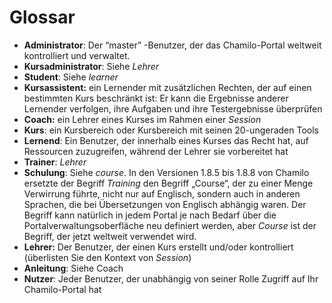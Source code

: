 # Glossar

* **Administrator**: Der “master” -Benutzer, der das Chamilo-Portal weltweit kontrolliert und verwaltet.
* **Kursadministrator**: Siehe _Lehrer_
* **Student**: Siehe _learner_
* **Kursassistent:**  ein Lernender mit zusätzlichen Rechten, der auf einen bestimmten Kurs beschränkt ist: Er kann die Ergebnisse anderer Lernender verfolgen, ihre Aufgaben und ihre Testergebnisse überprüfen
* **Coach:**  ein Lehrer eines Kurses im Rahmen einer _Session_
* **Kurs**: ein Kursbereich oder Kursbereich mit seinen 20-ungeraden Tools
* **Lernend**: Ein Benutzer, der innerhalb eines Kurses das Recht hat, auf Ressourcen zuzugreifen, während der Lehrer sie vorbereitet hat
* **Trainer**: _Lehrer_
* **Schulung**: Siehe _course_. In den Versionen 1.8.5 bis 1.8.8 von Chamilo ersetzte der Begriff _Training_ den Begriff „Course“, der zu einer Menge Verwirrung führte, nicht nur auf Englisch, sondern auch in anderen Sprachen, die bei Übersetzungen von Englisch abhängig waren. Der Begriff kann natürlich in jedem Portal je nach Bedarf über die Portalverwaltungsoberfläche neu definiert werden, aber _Course_ ist der Begriff, der jetzt weltweit verwendet wird.
* **Lehrer:**  Der Benutzer, der einen Kurs erstellt und/oder kontrolliert \(überlisten Sie den Kontext von _Session_\)
* **Anleitung**: Siehe Coach
* **Nutzer**: Jeder Benutzer, der unabhängig von seiner Rolle Zugriff auf Ihr Chamilo-Portal hat

